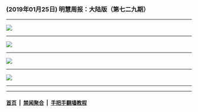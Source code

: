 ### (2019年01月25日) 明慧周报：大陆版（第七二九期） 

---

<img src="http://qikan.minghui.org/mhqkpage/qikanimage/2019/01/25/mhzb_729_pdf-online1.png"/><hr/>
<img src="http://qikan.minghui.org/mhqkpage/qikanimage/2019/01/25/mhzb_729_pdf-online2.png"/><hr/>
<img src="http://qikan.minghui.org/mhqkpage/qikanimage/2019/01/25/mhzb_729_pdf-online3.png"/><hr/>
<img src="http://qikan.minghui.org/mhqkpage/qikanimage/2019/01/25/mhzb_729_pdf-online4.png"/><hr/>


---

#### [首页](../../../..) &nbsp;|&nbsp; [禁闻聚合](https://github.com/gfw-breaker/banned-news) &nbsp;|&nbsp; [手把手翻墙教程](https://github.com/gfw-breaker/guides) 